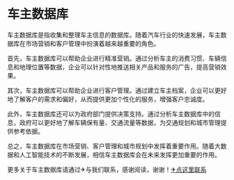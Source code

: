 # 车主数据库

车主数据库是指收集和整理车主信息的数据库。随着汽车行业的快速发展，车主数据库在市场营销和客户管理中扮演着越来越重要的角色。

首先，车主数据库可以帮助企业进行精准营销。通过分析车主的消费习惯、车辆信息和地理位置等数据，企业可以针对性地推送相关产品和服务的广告，提高营销效果。

其次，车主数据库可以帮助企业进行客户管理。通过建立车主档案，企业可以更好地了解客户的需求和偏好，从而提供更加个性化的服务，增强客户忠诚度。

此外，车主数据库还可以为政府部门提供决策支持。通过分析车主数据库中的信息，政府可以更好地了解车辆保有量、交通流量等数据，为交通规划和城市管理提供参考依据。

总之，车主数据库在市场营销、客户管理和城市规划中发挥着重要作用。随着大数据和人工智能技术的不断发展，相信车主数据库会在未来发挥更加重要的作用。

更多关于车主数据库请通过✈与我们联系，感谢阅读，谢谢！[✈点这里联系](https://ads.k02.cc)